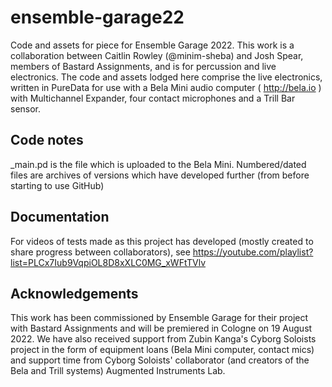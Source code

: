 # ensemble-garage22
Code and assets for piece for Ensemble Garage 2022.
This work is a collaboration between Caitlin Rowley (@minim-sheba) and Josh Spear, members of Bastard Assignments, and is for percussion and live electronics.
The code and assets lodged here comprise the live electronics, written in PureData for use with a Bela Mini audio computer ( http://bela.io ) with Multichannel Expander, four contact microphones and a Trill Bar sensor.
## Code notes
_main.pd is the file which is uploaded to the Bela Mini. Numbered/dated files are archives of versions which have developed further (from before starting to use GitHub)
## Documentation
For videos of tests made as this project has developed (mostly created to share progress between collaborators), see https://youtube.com/playlist?list=PLCx7Iub9VqpiOL8D8xXLC0MG_xWFtTVlv
## Acknowledgements
This work has been commissioned by Ensemble Garage for their project with Bastard Assignments and will be premiered in Cologne on 19 August 2022. We have also received support from Zubin Kanga's Cyborg Soloists project in the form of equipment loans (Bela Mini computer, contact mics) and support time from Cyborg Soloists' collaborator (and creators of the Bela and Trill systems) Augmented Instruments Lab.
